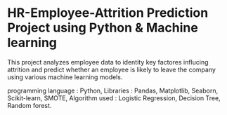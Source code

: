 # HR-Employee-Attrition Prediction Project using Python & Machine learning

This project analyzes employee data to identity key factores influcing attrition and predict whether an employee is likely to leave the company using various machine learning models.

programming language : Python, 
Libraries : Pandas, Matplotlib, Seaborn, Scikit-learn, SMOTE, 
Algorithm used : Logistic Regression, Decision Tree, Random forest.
